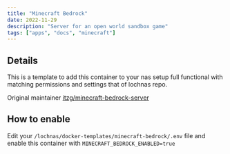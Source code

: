 ```yaml
---
title: "Minecraft Bedrock"
date: 2022-11-29
description: "Server for an open world sandbox game"
tags: ["apps", "docs", "minecraft"]
---
```


## Details

This is a template to add this container to your nas setup full functional with matching permissions and settings that of lochnas repo.

Original maintainer [itzg/minecraft-bedrock-server](https://hub.docker.com/r/itzg/minecraft-bedrock-server)

## How to enable

Edit your `/lochnas/docker-templates/minecraft-bedrock/.env` file and enable this container with `MINECRAFT_BEDROCK_ENABLED=true`

